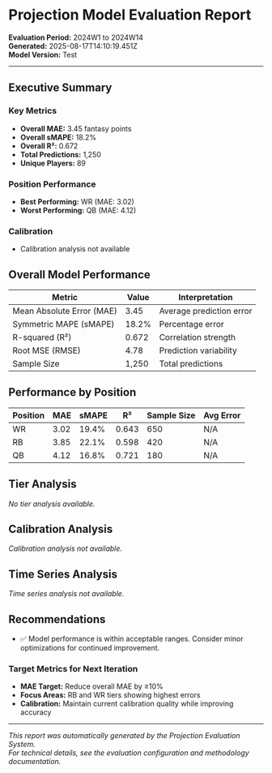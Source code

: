 # Projection Model Evaluation Report

**Evaluation Period:** 2024W1 to 2024W14  
**Generated:** 2025-08-17T14:10:19.451Z  
**Model Version:** Test  

---

## Executive Summary

### Key Metrics
- **Overall MAE:** 3.45 fantasy points
- **Overall sMAPE:** 18.2%
- **Overall R²:** 0.672
- **Total Predictions:** 1,250
- **Unique Players:** 89

### Position Performance
- **Best Performing:** WR (MAE: 3.02)
- **Worst Performing:** QB (MAE: 4.12)

### Calibration
- Calibration analysis not available

## Overall Model Performance

| Metric | Value | Interpretation |
|--------|-------|----------------|
| Mean Absolute Error (MAE) | 3.45 | Average prediction error |
| Symmetric MAPE (sMAPE) | 18.2% | Percentage error |
| R-squared (R²) | 0.672 | Correlation strength |
| Root MSE (RMSE) | 4.78 | Prediction variability |
| Sample Size | 1,250 | Total predictions |

## Performance by Position

| Position | MAE | sMAPE | R² | Sample Size | Avg Error |
|----------|-----|-------|----|-----------|-----------|
| WR | 3.02 | 19.4% | 0.643 | 650 | N/A |
| RB | 3.85 | 22.1% | 0.598 | 420 | N/A |
| QB | 4.12 | 16.8% | 0.721 | 180 | N/A |


## Tier Analysis

*No tier analysis available.*

## Calibration Analysis

*Calibration analysis not available.*

## Time Series Analysis

*Time series analysis not available.*

## Recommendations

- ✅ Model performance is within acceptable ranges. Consider minor optimizations for continued improvement.

### Target Metrics for Next Iteration
- **MAE Target:** Reduce overall MAE by ≥10%
- **Focus Areas:** RB and WR tiers showing highest errors
- **Calibration:** Maintain current calibration quality while improving accuracy

---

*This report was automatically generated by the Projection Evaluation System.*  
*For technical details, see the evaluation configuration and methodology documentation.*